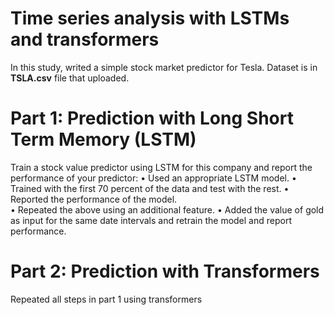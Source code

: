 #  Time series analysis with LSTMs and transformers
In this study, writed a simple stock market predictor for Tesla. Dataset is in **TSLA.csv** file that uploaded. 

# Part 1: Prediction with Long Short Term Memory (LSTM)

Train a stock value predictor using LSTM for this company and report the performance of your predictor: 
• Used an appropriate LSTM model.
• Trained with the first 70 percent of the data and test with the rest. 
• Reported the performance of the model.   
• Repeated the above using an additional feature. 
• Added the value of gold as input for the same date intervals and retrain the model and report performance. 

# Part 2: Prediction with Transformers

Repeated all steps in part 1 using transformers